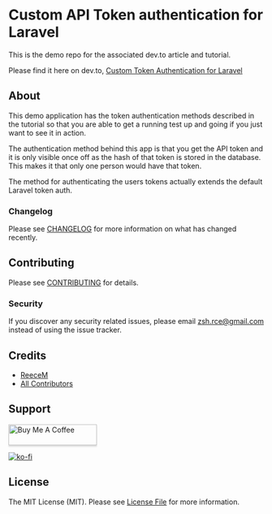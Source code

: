 # Custom API Token authentication for Laravel

This is the demo repo for the associated dev.to article and tutorial.

Please find it here on dev.to, [Custom Token Authentication for Laravel](https://dev.to/reecem/custom-token-authentication-for-laravel-2aml)

## About

This demo application has the token authentication methods described in the tutorial so that you are able to get a running test up and going if you just want to see it in action.

The authentication method behind this app is that you get the API token and it is only visible once off as the hash of that token is stored in the database. This makes it that only one person would have that token.

The method for authenticating the users tokens actually extends the default Laravel token auth.


### Changelog

Please see [CHANGELOG](CHANGELOG.md) for more information on what has changed recently.

## Contributing

Please see [CONTRIBUTING](CONTRIBUTING.md) for details.

### Security

If you discover any security related issues, please email zsh.rce@gmail.com instead of using the issue tracker.

## Credits

- [ReeceM](https://github.com/ReeceM)
- [All Contributors](../../contributors)

## Support

<a href="https://www.buymeacoffee.com/ReeceM" target="_blank"><img src="https://www.buymeacoffee.com/assets/img/custom_images/orange_img.png" alt="Buy Me A Coffee" style="height: 41px !important;width: 174px !important;box-shadow: 0px 3px 2px 0px rgba(190, 190, 190, 0.5) !important;-webkit-box-shadow: 0px 3px 2px 0px rgba(190, 190, 190, 0.5) !important;" ></a>

[![ko-fi](https://www.ko-fi.com/img/githubbutton_sm.svg)](https://ko-fi.com/S6S7UQ66)

## License

The MIT License (MIT). Please see [License File](LICENSE.md) for more information.
